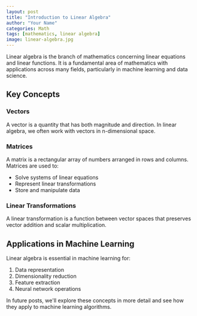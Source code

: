 ```yaml
---
layout: post
title: "Introduction to Linear Algebra"
author: "Your Name"
categories: Math
tags: [mathematics, linear algebra]
image: linear-algebra.jpg
---
```


Linear algebra is the branch of mathematics concerning linear equations and linear functions. It is a fundamental area of mathematics with applications across many fields, particularly in machine learning and data science.

## Key Concepts

### Vectors
A vector is a quantity that has both magnitude and direction. In linear algebra, we often work with vectors in n-dimensional space.

### Matrices
A matrix is a rectangular array of numbers arranged in rows and columns. Matrices are used to:
- Solve systems of linear equations
- Represent linear transformations
- Store and manipulate data

### Linear Transformations
A linear transformation is a function between vector spaces that preserves vector addition and scalar multiplication.

## Applications in Machine Learning

Linear algebra is essential in machine learning for:
1. Data representation
2. Dimensionality reduction
3. Feature extraction
4. Neural network operations

In future posts, we'll explore these concepts in more detail and see how they apply to machine learning algorithms. 